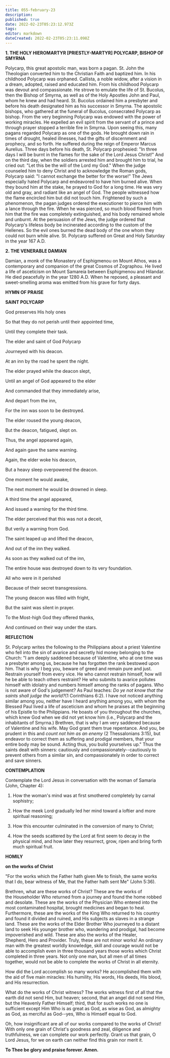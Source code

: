```yaml
---
title: 055-february-23
description: 
published: true
date: 2022-02-23T05:23:12.973Z
tags: 
editor: markdown
dateCreated: 2022-02-23T05:23:11.098Z
---
```



**1. THE HOLY HIEROMARTYR [PRIESTLY-MARTYR] POLYCARP, BISHOP OF SMYRNA**

Polycarp, this great apostolic man, was born a pagan. St. John the Theologian converted him to the Christian Faith and baptized him. In his childhood Polycarp was orphaned. Callista, a noble widow, after a vision in a dream, adopted, raised and educated him. From his childhood Polycarp was devout and compassionate. He strove to emulate the life of St. Bucolus, then the Bishop of Smyrna, as well as of the Holy Apostles John and Paul, whom he knew and had heard. St. Bucolus ordained him a presbyter and before his death designated him as his successor in Smyrna. The apostolic bishops, who gathered at the funeral of Bucolus, consecrated Polycarp as bishop. From the very beginning Polycarp was endowed with the power of working miracles. He expelled an evil spirit from the servant of a prince and through prayer stopped a terrible fire in Smyrna. Upon seeing this, many pagans regarded Polycarp as one of the gods. He brought down rain in times of drought, healed illnesses, had the gifts of discernment and prophecy, and so forth. He suffered during the reign of Emperor Marcus Aurelius. Three days before his death, St. Polycarp prophesied: "In three days I will be burnt in the flames for the sake of the Lord Jesus Christ!" And on the third day, when the soldiers arrested him and brought him to trial, he cried out: "Let this be the will of the Lord my God." When the judge counseled him to deny Christ and to acknowledge the Roman gods, Polycarp said: "I cannot exchange the better for the worse!" The Jews especially hated Polycarp and endeavored to have him burned alive. When they bound him at the stake, he prayed to God for a long time. He was very old and gray, and radiant like an angel of God. The people witnessed how the flame encircled him but did not touch him. Frightened by such a phenomenon, the pagan judges ordered the executioner to pierce him with a lance through the fire. When he was pierced, so much blood flowed from him that the fire was completely extinguished, and his body remained whole and unburnt. At the persuasion of the Jews, the judge ordered that Polycarp's lifeless body be incinerated according to the custom of the Hellenes. So the evil ones burned the dead body of the one whom they could not burn while alive. St. Polycarp suffered on Great and Holy Saturday in the year 167 A.D.

**2. THE VENERABLE DAMIAN**

Damian, a monk of the Monastery of Esphigmenou on Mount Athos, was a contemporary and companion of the great Cosmos of Zographou. He lived a life of asceticism on Mount Samareia between Esphigmenou and Hilandar. He died peacefully in the year 1280 A.D. When he reposed, a pleasant and sweet-smelling aroma was emitted from his grave for forty days.



**HYMN OF PRAISE**

**SAINT POLYCARP**

God preserves His holy ones

So that they do not perish until their appointed time,

Until they complete their task.

The elder and saint of God Polycarp

Journeyed with his deacon.

At an inn by the road he spent the night.

The elder prayed while the deacon slept,

Until an angel of God appeared to the elder

And commanded that they immediately arise,

And depart from the inn,

For the inn was soon to be destroyed.

The elder roused the young deacon,

But the deacon, fatigued, slept on.

Thus, the angel appeared again,

And again gave the same warning.

Again, the elder woke his deacon,

But a heavy sleep overpowered the deacon.

One moment he would awake,

The next moment he would be drowned in sleep.

A third time the angel appeared,

And issued a warning for the third time.

The elder perceived that this was not a deceit,

But verily a warning from God.

The saint leaped up and lifted the deacon,

And out of the inn they walked.

As soon as they walked out of the inn,

The entire house was destroyed down to its very foundation.

All who were in it perished

Because of their secret transgressions.

The young deacon was filled with fright,

But the saint was silent in prayer.

To the Most-high God they offered thanks,

And continued on their way under the stars.



**REFLECTION**

St. Polycarp writes the following to the Philippians about a priest Valentine who fell into the sin of avarice and secretly hid money belonging to the Church: "I am deeply saddened because of Valentine, who at one time was a presbyter among us, because he has forgotten the rank bestowed upon him. That is why I beg you, beware of greed and remain pure and just. Restrain yourself from every vice. He who cannot restrain himself, how will he be able to teach others restraint? He who submits to avarice pollutes himself with idolatry and numbers himself among the ranks of pagans. Who is not aware of God's judgement? As Paul teaches: *Do ye not know that the saints shall judge the world?*(1 Corinthians 6:2). I have not noticed anything similar among you, neither have I heard anything among you, with whom the Blessed Paul lived a life of asceticism and whom he praises at the beginning of his Epistle to the Philippians. He boasts of you throughout the churches, which knew God when we did not yet know him (i.e., Polycarp and the inhabitants of Smyrna.) Brethren, that is why I am very saddened because of Valentine and his wife. May God grant them true repentance. And you, be prudent in this and *count not him as an enemy* (2 Thessalonians 3:15), but endeavor to correct them as suffering and prodigal members, that your entire body may be sound. Acting thus, you build yourselves up." Thus the saints dealt with sinners: cautiously and compassionately--cautiously to prevent others from a similar sin, and compassionately in order to correct and save sinners.

**CONTEMPLATION**

Contemplate the Lord Jesus in conversation with the woman of Samaria (John, Chapter 4):

1.  How the woman's mind was at first smothered completely by carnal sophistry;

1.  How the meek Lord gradually led her mind toward a loftier and more spiritual reasoning;

1.  How this encounter culminated in the conversion of many to Christ;

1.  How the seeds scattered by the Lord at first seem to decay in the physical mind, and how later they resurrect, grow, ripen and bring forth much spiritual fruit.



**HOMILY**

**on the works of Christ**

"For the works which the Father hath given Me to finish, the same works that I do, bear witness of Me, that the Father hath sent Me" (John 5:36).

Brethren, what are these works of Christ? These are the works of the Householder Who returned from a journey and found the home robbed and desolate. These are the works of the Physician Who entered into the most contaminated hospital, brought medicines and began to heal. Furthermore, these are the works of the King Who returned to his country and found it divided and ruined, and His subjects as slaves in a strange land. These are the works of the Elder Brother Who journeyed to a distant land to seek His younger brother who, wandering and prodigal, had become impoverished and wild. These are also the works of the Healer, Shepherd, Hero and Provider. Truly, these are not minor works! An ordinary man with the greatest worldly knowledge, skill and courage would not be able to accomplish even in three thousand years those works which Christ completed in three years. Not only one man, but all men of all times together, would not be able to complete the works of Christ in all eternity.

How did the Lord accomplish so many works? He accomplished them with the aid of five main miracles: His humility, His words, His deeds, His blood, and His resurrection.

What do the works of Christ witness? The works witness first of all that the earth did not send Him, but heaven; second, that an angel did not send Him, but the Heavenly Father Himself; third, that for such works no one is sufficient except Him Who is as great as God, as wise as God, as almighty as God, as merciful as God--yes, Who is Himself equal to God.

Oh, how insignificant are all of our works compared to the works of Christ! With only one grain of Christ's goodness and zeal, diligence and truthfulness, we can complete our work perfectly. Grant us that grain, O Lord Jesus, for we on earth can neither find this grain nor merit it.

**To Thee be glory and praise forever. Amen.**

 
